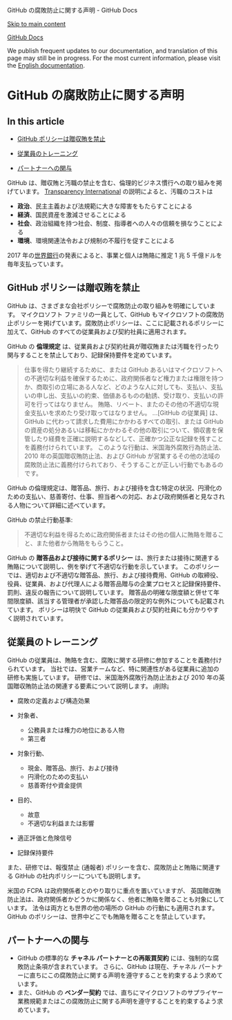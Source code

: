 GitHub の腐敗防止に関する声明 - GitHub Docs

[Skip to main content](#main-content)

[](/ja)[GitHub Docs](/ja)

We publish frequent updates to our documentation, and translation of this page may still be in progress. For the most current information, please visit the [English documentation](/en).

GitHub の腐敗防止に関する声明
==========

In this article
----------

* [GitHub ポリシーは贈収賄を禁止](#github-ポリシーは贈収賄を禁止)

* [従業員のトレーニング](#従業員のトレーニング)

* [パートナーへの関与](#パートナーへの関与)

GitHub は、贈収賄と汚職の禁止を含む、倫理的ビジネス慣行への取り組みを掲げています。 [Transparency International](https://www.transparency.org/what-is-corruption#costs-of-corruption) の説明によると、汚職のコストは

* **政治**、民主主義および法規範に大きな障害をもたらすことによる
* **経済**、国民資産を激減させることによる
* **社会**、政治組織を持つ社会、制度、指導者への人々の信頼を損なうことによる
* **環境**、環境関連法令および規制の不履行を促すことによる

2017 年の[世界銀行](https://www.worldbank.org/en/topic/governance/brief/anti-corruption)の発表によると、事業と個人は賄賂に推定 1 兆 5 千億ドルを毎年支払っています。

[](#github-ポリシーは贈収賄を禁止)[]()GitHub ポリシーは贈収賄を禁止
----------

GitHub は、さまざまな会社ポリシーで腐敗防止の取り組みを明確にしています。 マイクロソフト ファミリの一員として、GitHub もマイクロソフトの腐敗防止ポリシーを掲げています。腐敗防止ポリシーは、ここに記載されるポリシーに加えて、GitHub のすべての従業員および契約社員に適用されます。

GitHub の **倫理規定** は、従業員および契約社員が贈収賄または汚職を行ったり関与することを禁止しており、記録保持要件を定めています。

>
>
> 仕事を得たり継続するために、または GitHub あるいはマイクロソフトへの不適切な利益を確保するために、政府関係者など権力または権限を持つか、商取引の立場にある人など、どのような人に対しても、支払い、支払いの申し出、支払いの約束、価値あるものの勧誘、受け取り、支払いの許可を行ってはなりません。 賄賂、リベート、またのその他の不適切な現金支払いを求めたり受け取ってはなりません。 ...[GitHub の従業員] は、GitHub に代わって請求した費用にかかわるすべての取引、または GitHub の資産の処分あるいは移転にかかわるその他の取引について、領収書を保管したり経費を正確に説明するなどして、正確かつ公正な記録を残すことを義務付けられています。 このような行動は、米国海外腐敗行為防止法、 2010 年の英国贈収賄防止法、および GitHub が営業するその他の法域の腐敗防止法に義務付けられており、そうすることが正しい行動でもあるのです。
>
>

GitHub の倫理規定は、贈答品、旅行、および接待を含む特定の状況、円滑化のための支払い、慈善寄付、仕事、担当者への対応、および政府関係者と見なされる人物について詳細に述べています。

GitHub の禁止行動基準:

>
>
> 不適切な利益を得るために政府関係者またはその他の個人に賄賂を贈ること、また他者から賄賂をもらうこと。
>
>

GitHub の **贈答品および接待に関するポリシー** は、旅行または接待に関連する賄賂について説明し、例を挙げて不適切な行動を示しています。 このポリシーでは、適切および不適切な贈答品、旅行、および接待費用、GitHub の取締役、役員、従業員、および代理人による贈答品贈与の企業プロセスと記録保持要件、罰則、違反の報告について説明しています。 贈答品の明確な限度額と併せて年間限度額、該当する管理者が承認した贈答品の限定的な例外についても記載されています。 ポリシーは明快で GitHub の従業員および契約社員にも分かりやすく説明されています。

[](#従業員のトレーニング)[]()従業員のトレーニング
----------

GitHub の従業員は、賄賂を含む、腐敗に関する研修に参加することを義務付けられています。 当社では、営業チームなど、特に関連性がある従業員に追加の研修も実施しています。 研修では、米国海外腐敗行為防止法および 2010 年の英国贈収賄防止法の関連する要素について説明します。 ¡削除¡

* 腐敗の定義および構造効果
* 対象者、
  * 公務員または権力の地位にある人物
  * 第三者

* 対象行動、
  * 現金、贈答品、旅行、および接待
  * 円滑化のための支払い
  * 慈善寄付や資金提供

* 目的、
  * 故意
  * 不適切な利益または影響

* 適正評価と危険信号
* 記録保持要件

また、研修では、報復禁止 (通報者) ポリシーを含む、腐敗防止と賄賂に関連する GitHub の社内ポリシーについても説明します。

米国の FCPA は政府関係者とのやり取りに重点を置いていますが、 英国贈収賄防止法は、政府関係者かどうかに関係なく、他者に賄賂を贈ることも対象にしています。 法令は両方とも世界の他の場所の GitHub の行動にも適用されます。 GitHub のポリシーは、世界中どこでも賄賂を贈ることを禁止しています。

[](#パートナーへの関与)[]()パートナーへの関与
----------

* GitHub の標準的な **チャネル パートナーとの再販買契約** には、強制的な腐敗防止条項が含まれています。 さらに、GitHub は現在、チャネル パートナーに直ちにこの腐敗防止に関する声明を遵守することを約束するよう求めています。
* また、GitHub の **ベンダー契約** では、直ちにマイクロソフトのサプライヤー業務規範またはこの腐敗防止に関する声明を遵守することを約束するよう求めています。
